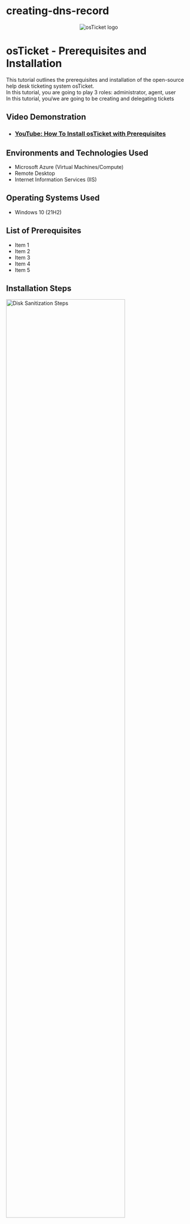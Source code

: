 # creating-dns-record

<p align="center">
<img src="https://i.imgur.com/Clzj7Xs.png" alt="osTicket logo"/>
</p>

<h1>osTicket - Prerequisites and Installation</h1>
This tutorial outlines the prerequisites and installation of the open-source help desk ticketing system osTicket.<br />
In this tutorial, you are going to play 3 roles:  administrator, agent, user <br>
In this tutorial, you/we are going to be creating and delegating tickets <br>

<h2>Video Demonstration</h2>

- ### [YouTube: How To Install osTicket with Prerequisites](https://www.youtube.com)

<h2>Environments and Technologies Used</h2>

- Microsoft Azure (Virtual Machines/Compute)
- Remote Desktop
- Internet Information Services (IIS)

<h2>Operating Systems Used </h2>

- Windows 10</b> (21H2)

<h2>List of Prerequisites</h2>

- Item 1
- Item 2
- Item 3
- Item 4
- Item 5

<h2>Installation Steps</h2>

<p>
<img src="https://i.imgur.com/DJmEXEB.png" height="80%" width="80%" alt="Disk Sanitization Steps"/>
</p>
<p>
<strong> A-Record Exercise </strong><br>
  <em>Basically, log into Client-1 <br>
    ping "mainframe" <br>
    nslookup "mainframe" <br>
    (Both are going to fail because there is no DNS record) <br>
    So, log into DC-1 with your domain admin account (mydomain.com\jane_admin) and create a DNS A-record for "mainframe" <br>
    Have the DNS A-record point to DC-1’s Private IP address <br>
    Log back into Client-1 and ping "mainframe" again. It should work this time. <br></em>
<strong>Simplified Version:</strong><br>
<strong>Log into DC-1 </strong><br>
<strong>Create a DNS A-record for "mainframe"</strong><br>
&nbsp;&nbsp;&nbsp;&nbsp;   - Server Manager > <br>
&nbsp;&nbsp;&nbsp;&nbsp;   - Tools (near top, to the right of the flag > <br>
&nbsp;&nbsp;&nbsp;&nbsp;   - DNS > <br>
<img width="959" alt="Capture - Tools + DNS" src="https://github.com/jaysixco/creating-dns-record/assets/160427311/c60fa30d-a54a-45f6-8830-1f6f7f2e1f3b">
<br>
&nbsp;&nbsp;&nbsp;&nbsp;   - Click "DC-1" in the sidebar > <br>
&nbsp;&nbsp;&nbsp;&nbsp;   - Click "Forward Looking Zone" in the sidebar > <br>
&nbsp;&nbsp;&nbsp;&nbsp;   - Click "mydomain.com" in the sidebar > <br>
&nbsp;&nbsp;&nbsp;&nbsp;   - Right click the white space > <br>
&nbsp;&nbsp;&nbsp;&nbsp;   - Click New Host (A) > <br>
&nbsp;&nbsp;&nbsp;&nbsp;   - Type mainframe > <br>
&nbsp;&nbsp;&nbsp;&nbsp;   - Type whatever IP address you want (ex: cmd > ipconfig > private IP address) ><br> 
&nbsp;&nbsp;&nbsp;&nbsp;   - Click Add Host (don't have to click any of the checkboxes above) > <br>
&nbsp;&nbsp;&nbsp;&nbsp;   - Click Done <br>
<strong> Log into Client-1 </strong><br>
<strong> Type "cmd" in search bar > then ping "mainframe" (without quotation marks) </strong><br>


<strong> Local DNS Cache Exercise </strong><br>
<em> What is going on here? <br>
Basically, if you change the mainframe's record address, when you ping it, it will still show the old record address until you flush the DNS cache. <br>
<strong>To see for yourself: </strong>
</em> <br>
&nbsp;&nbsp; - Log in to DC-1 and change mainframe’s record address to 8.8.8.8 <br>
DC-1 > Forward looking zone > mydomain.com > Right click mainframe > Properties > Type 8.8.8.8 in IP address box > Click Apply > Click Ok
<br>
&nbsp;&nbsp; - Go back to Client-1 and ping “mainframe” again. Observe that it still pings the old address (you'll recieve replies from the old IP address) <br>
&nbsp;&nbsp; - Observe the local dns cache (ipconfig \displaydns). It will show that A (Host) Record is still the old address. <br>
<strong>How to flush the DNS cache </strong><br>
&nbsp;&nbsp; - Switch back to DC-1.
&nbsp;&nbsp; - Flush the DNS cache **(ipconfig \flushdns)**. <br>
&nbsp;&nbsp; - Ping “mainframe” again . The new record address should show up <br>
<br>

<br>
<strong> CNAME Record Exercise </strong><br>
<em> What is going on here? <br></em>
Go back to DC-1 and create a CNAME record that points the host “search” to “www.google.com” <br>
<strong>To create a CNAME record</strong><br>
&nbsp;&nbsp; - DNS manager ><br>
&nbsp;&nbsp; - Right click + select New Alias (literally says CNAME) ><br>
<img width="565" alt="Capture - New Alias (CName)" src="https://github.com/jaysixco/creating-dns-record/assets/160427311/46d6ecb9-e0b7-47cb-904f-9c2801ac33d1">
<br>
&nbsp;&nbsp; - Literally type search in first box and www.google.com in second box (literally sooooooo easy 😩) ><br>
&nbsp;&nbsp; - Do I need to check box? Nope > <br>
&nbsp;&nbsp; - Click ok <br>
<img width="300" alt="Capture - search + google" src="https://github.com/jaysixco/creating-dns-record/assets/160427311/77628443-22e4-4616-a93e-ec581dc1230c">
<br>
<strong> Switch to Client-1 </strong><br>
&nbsp;&nbsp; - Ping “search” <br>
&nbsp;&nbsp; - Nslookup “search” <br>
<strong>If you did everything correctly you should see</strong><br>
<img width="354" alt="Capture - ping + nslookup" src="https://github.com/jaysixco/creating-dns-record/assets/160427311/3e623d41-fa39-45d4-8f65-87ec24e9a23e">
<br>
<strong>NOTE:</strong> if above steps don't work, try flushing the cache first (ipconfig /flushdns) and then ping again. <br>
<br>
<strong> Finish </strong>

<p>
  Accurate and can follow along. Fix formatting.
</p>
